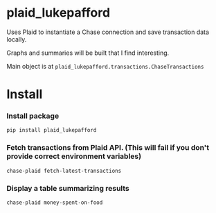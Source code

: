 # plaid_lukepafford

Uses Plaid to instantiate a Chase connection and save transaction data
locally.

Graphs and summaries will be built that I find interesting.

Main object is at `plaid_lukepafford.transactions.ChaseTransactions`

# Install

### Install package
`pip install plaid_lukepafford`

### Fetch transactions from Plaid API. (This will fail if you don't provide correct environment variables)
`chase-plaid fetch-latest-transactions`

### Display a table summarizing results
`chase-plaid money-spent-on-food`
```
